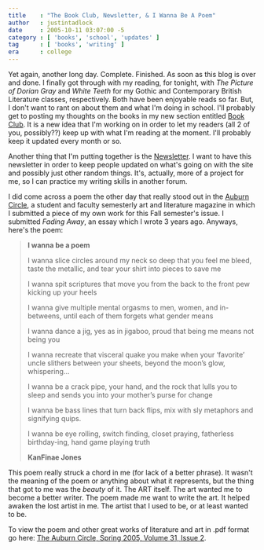 ```yaml
---
title    : "The Book Club, Newsletter, & I Wanna Be A Poem"
author   : justintadlock
date     : 2005-10-11 03:07:00 -5
category : [ 'books', 'school', 'updates' ]
tag      : [ 'books', 'writing' ]
era      : college
---
```


Yet again, another long day.  Complete.  Finished.  As soon as this blog is over and done.  I finally got through with my reading, for tonight, with <i> The Picture of Dorian Gray</i> and <i> White Teeth</i> for my Gothic and Contemporary British Literature classes, respectively.  Both have been enjoyable reads so far.  But, I don't want to rant on about them and what I'm doing in school.  I'll probably get to posting my thoughts on the books in my new section entitled <a href="http://justintadlock.com/reading"> Book Club</a>.  It is a new idea that I'm working on in order to let my readers (all 2 of you, possibly??) keep up with what I'm reading at the moment.  I'll probably keep it updated every month or so.

Another thing that I'm putting together is the <a href="http://justintadlock.com/newsletter"> Newsletter</a>.  I want to have this newsletter in order to keep people updated on what's going on with the site and possibly just other random things.  It's, actually, more of a project for me, so I can practice my writing skills in another forum.

I did come across a poem the other day that really stood out in the <a href="http://www.auburn.edu/circle" rel="external"> Auburn Circle</a>, a student and faculty semesterly art and literature magazine in which I submitted a piece of my own work for this Fall semester's issue.  I submitted <i> Fading Away</i>, an essay which I wrote 3 years ago.  Anyways, here's the poem:
<blockquote class="quote">
<b>I wanna be a poem</b>

I wanna slice circles
around my neck so deep
that you feel me bleed,
taste the metallic, and tear
your shirt into pieces
to save me

I wanna spit scriptures
that move you from the back
to the front pew
kicking up your heels

I wanna give multiple
mental orgasms to men,
women, and in-betweens,
until each of them forgets
what gender means

I wanna dance a jig, yes
as in jigaboo,
proud that being me means
not being you

I wanna recreate
that visceral quake you make when
your ‘favorite’ uncle slithers
between your sheets, beyond the moon’s glow,
whispering…

I wanna be a crack pipe,
your hand, and the rock that
lulls you to sleep and sends you
into your mother’s purse
for change

I wanna be bass lines that turn
back flips, mix with sly
metaphors and signifying quips.

I wanna be eye rolling,
switch finding, closet praying,
fatherless birthday-ing, hand game
playing truth

<b>KanFinae Jones</b>
</blockquote>
This poem really struck a chord in me (for lack of a better phrase).  It wasn't the meaning of the poem or anything about what it represents, but the thing that got to me was the <i> beauty</i> of it.  The ART itself.  The art wanted me to become a better writer.  The poem made me want to write the art.  It helped awaken the lost artist in me.  The artist that I used to be, or at least wanted to be.

To view the poem and other great works of literature and art in .pdf format go here: <a href="http://web6.duc.auburn.edu/circle/documents/circle-v31-i2.pdf" rel="external"> The Auburn Circle, Spring 2005, Volume 31, Issue 2</a>.
